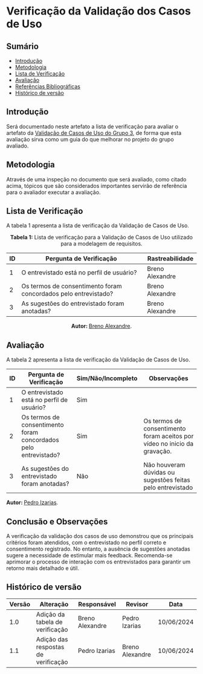 # Verificação da Validação dos Casos de Uso

## Sumário
* [Introdução](#Introdução)
* [Metodologia](#Metodologia)
* [Lista de Verificação](#Lista-de-Verificação)
* [Avaliação](#Avaliação)
* [Referências Bibliográficas](#Referências-Bibliográficas)
* [Histórico de versão](#Histórico-de-versão)

## Introdução

Será documentado neste artefato a lista de verificação para avaliar o artefato da [Validação de Casos de Uso do Grupo 3](https://requisitos-de-software.github.io/2024.1-Correios/modelagem/validacao/), de forma que esta avaliação sirva como um guia do que melhorar no projeto do grupo avaliado.

## Metodologia

Através de uma inspeção no documento que será avaliado, como citado acima, tópicos que são considerados importantes servirão de referência para o avaliador executar a avaliação.

## Lista de Verificação

A tabela 1 apresenta a lista de verificação da Validação de Casos de Uso.


<center>

**Tabela 1:** Lista de verificação para a Validação de Casos de Uso utilizado para a modelagem de requisitos.

| ID | Pergunta de Verificação                                         | Rastreabilidade |
| -- | --------------------------------------------------------------- | --------------- |
| 1  | O entrevistado está no perfil de usuário?                       | Breno Alexandre |
| 2  | Os termos de consentimento foram concordados pelo entrevistado? | Breno Alexandre |
| 3  | As sugestões do entrevistado foram anotadas?                    | Breno Alexandre |

 
<b> Autor: </b> <a href="https://github.com/brenoalexandre0"> Breno Alexandre</a>.

</center>

## Avaliação

A tabela 2 apresenta a lista de verificação da Validação de Casos de Uso.

| ID | Pergunta de Verificação                                         | Sim/Não/Incompleto | Observações |
| -- | --------------------------------------------------------------- | ------------------ | --- |
| 1  | O entrevistado está no perfil de usuário?                       | Sim | |
| 2  | Os termos de consentimento foram concordados pelo entrevistado? | Sim | Os termos de consentimento foram aceitos por vídeo no inicio da gravação. |
| 3  | As sugestões do entrevistado foram anotadas?                    | Não | Não houveram dúvidas ou sugestões feitas pelo entrevistado |


<b> Autor: </b> <a href="https://github.com/Izarias"> Pedro Izarias</a>.

## Conclusão e Observações
A verificação da validação dos casos de uso demonstrou que os principais critérios foram atendidos, com o entrevistado no perfil correto e consentimento registrado. No entanto, a ausência de sugestões anotadas sugere a necessidade de estimular mais feedback. Recomenda-se aprimorar o processo de interação com os entrevistados para garantir um retorno mais detalhado e útil.

## Histórico de versão

| Versão | Alteração                       | Responsável     | Revisor | Data       |
| ------ | ------------------------------- | --------------- | ------- | ---------- |
| 1.0    | Adição da tabela de verificação | Breno Alexandre | Pedro Izarias       | 10/06/2024 |
| 1.1    | Adição das respostas de verificação | Pedro Izarias | Breno Alexandre | 10/06/2024 |
